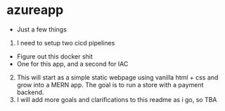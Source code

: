 # azureapp
* Just a few things
1. I need to setup two cicd pipelines
* Figure out this docker shit
* One for this app, and a second for IAC
2. This will start as a simple static webpage using vanilla html + css and
grow into a MERN app. The goal is to run a store with a payment backend.
3. I will add more goals and clarifications to this readme as i go, so TBA

